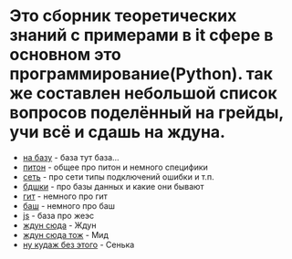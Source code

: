 # Это сборник теоретических знаний с примерами в it сфере в основном это программирование(Python). так же составлен небольшой список вопросов поделённый на грейды, учи всё и сдашь на ждуна.  
- [на базу](база.md) - база тут база...
- [питон](питон.md) - общее про питон и немного специфики 
- [сеть](сеть.md) - про сети типы подключений ошибки и т.п.
- [бдшки](бдшки.md) - про базы данных и какие они бывают
- [гит](гит_чут_чут.md) - немного про гит
- [баш](баш.md) - немного про баш
- [js](js.md) - база про жеэс
- [ждун сюда](jun.md) - Ждун
- [ждун сюда тож](mid.md) - Мид
- [ну кудаж без этого](sen.md) - Сенька
